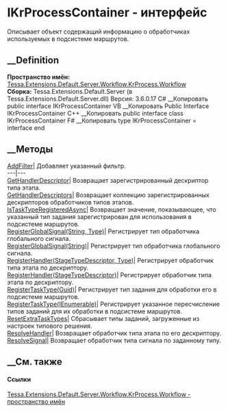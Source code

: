 # IKrProcessContainer - интерфейс
Описывает объект содержащий информацию о обработчиках используемых в
подсистеме маршрутов.
## __Definition
 **Пространство имён:**
[Tessa.Extensions.Default.Server.Workflow.KrProcess.Workflow](N_Tessa_Extensions_Default_Server_Workflow_KrProcess_Workflow.htm)  
 **Сборка:** Tessa.Extensions.Default.Server (в
Tessa.Extensions.Default.Server.dll) Версия: 3.6.0.17
C# __Копировать
     public interface IKrProcessContainer
VB __Копировать
     Public Interface IKrProcessContainer
C++ __Копировать
     public interface class IKrProcessContainer
F# __Копировать
     type IKrProcessContainer = interface end
##  __Методы
[AddFilter<T>](M_Tessa_Extensions_Default_Server_Workflow_KrProcess_Workflow_IKrProcessContainer_AddFilter__1.htm)|
Добавляет указанный фильтр.  
---|---  
[GetHandlerDescriptor](M_Tessa_Extensions_Default_Server_Workflow_KrProcess_Workflow_IKrProcessContainer_GetHandlerDescriptor.htm)|
Возвращает зарегистрированный дескриптор типа этапа.  
[GetHandlerDescriptors](M_Tessa_Extensions_Default_Server_Workflow_KrProcess_Workflow_IKrProcessContainer_GetHandlerDescriptors.htm)|
Возвращает коллекцию зарегистрированных дескрипторов обработчиков типов
этапов.  
[IsTaskTypeRegisteredAsync](M_Tessa_Extensions_Default_Server_Workflow_KrProcess_Workflow_IKrProcessContainer_IsTaskTypeRegisteredAsync.htm)|
Возвращает значение, показывающее, что указанный тип задания зарегистрирован
для использования в подсистеме маршрутов.  
[RegisterGlobalSignal(String,
Type)](M_Tessa_Extensions_Default_Server_Workflow_KrProcess_Workflow_IKrProcessContainer_RegisterGlobalSignal.htm)|
Регистрирует тип обработчика глобального сигнала.  
[RegisterGlobalSignal<T>(String)](M_Tessa_Extensions_Default_Server_Workflow_KrProcess_Workflow_IKrProcessContainer_RegisterGlobalSignal__1.htm)|
Регистрирует тип обработчика глобального сигнала.  
[RegisterHandler(StageTypeDescriptor,
Type)](M_Tessa_Extensions_Default_Server_Workflow_KrProcess_Workflow_IKrProcessContainer_RegisterHandler.htm)|
Регистрирует обработчик типа этапа по дескриптору.  
[RegisterHandler<T>(StageTypeDescriptor)](M_Tessa_Extensions_Default_Server_Workflow_KrProcess_Workflow_IKrProcessContainer_RegisterHandler__1.htm)|
Регистрирует обработчик типа этапа по дескриптору.  
[RegisterTaskType(Guid)](M_Tessa_Extensions_Default_Server_Workflow_KrProcess_Workflow_IKrProcessContainer_RegisterTaskType_1.htm)|
Регистрирует тип задания для обработки его в подсистеме маршрутов.  
[RegisterTaskType(IEnumerable<Guid>)](M_Tessa_Extensions_Default_Server_Workflow_KrProcess_Workflow_IKrProcessContainer_RegisterTaskType.htm)|
Регистрирует указанное пересчисление типов заданий для их обработки в
подсистеме маршрутов.  
[ResetExtraTaskTypes](M_Tessa_Extensions_Default_Server_Workflow_KrProcess_Workflow_IKrProcessContainer_ResetExtraTaskTypes.htm)|
Сбрасывает типы заданий, загруженные из настроек типового решения.  
[ResolveHandler](M_Tessa_Extensions_Default_Server_Workflow_KrProcess_Workflow_IKrProcessContainer_ResolveHandler.htm)|
Возвращает обработчик типа этапа по его дескриптору.  
[ResolveSignal](M_Tessa_Extensions_Default_Server_Workflow_KrProcess_Workflow_IKrProcessContainer_ResolveSignal.htm)|
Возвращает обработчик типа сигнала по заданному типу.  
## __См. также
#### Ссылки
[Tessa.Extensions.Default.Server.Workflow.KrProcess.Workflow - пространство
имён](N_Tessa_Extensions_Default_Server_Workflow_KrProcess_Workflow.htm)

